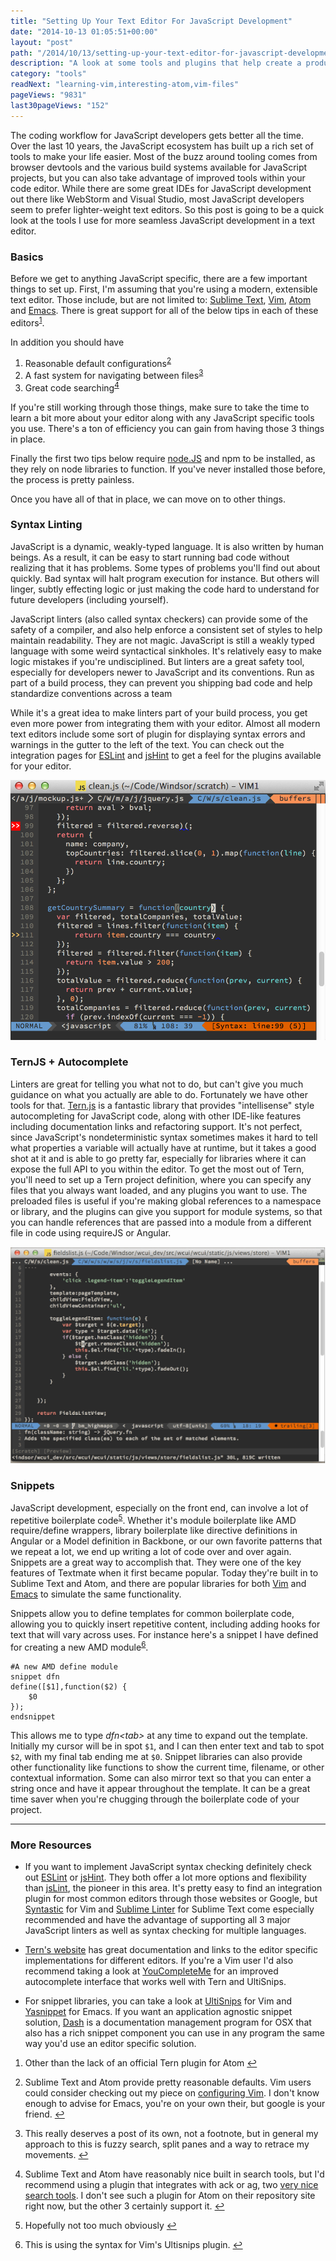 ```yaml
---
title: "Setting Up Your Text Editor For JavaScript Development"
date: "2014-10-13 01:05:51+00:00"
layout: "post"
path: "/2014/10/13/setting-up-your-text-editor-for-javascript-development"
description: "A look at some tools and plugins that help create a productive JavaScript development workflow"
category: "tools"
readNext: "learning-vim,interesting-atom,vim-files"
pageViews: "9831"
last30pageViews: "152"
---
```


The coding workflow for JavaScript developers gets better all the time.  Over the last 10 years, the JavaScript ecosystem has built up a rich set of tools to make your life easier.  Most of the buzz around tooling comes from browser devtools and the various build systems available for JavaScript projects, but you can also take advantage of improved tools within your code editor.  While there are some great IDEs for JavaScript development out there like WebStorm and Visual Studio, most JavaScript developers seem to prefer lighter-weight text editors.  So this post is going to be a quick look at the tools I use for more seamless JavaScript development in a text editor.

### Basics

Before we get to anything JavaScript specific, there are a few important things to set up.  First, I'm assuming that you're using a modern, extensible text editor. Those include, but are not limited to: [Sublime Text][sublime], [Vim][vim], [Atom][atom] and [Emacs][emacs]. There is great support for all of the below tips in each of these editors<sup id="fnref:0">[1](#fn:0)</sup>.

In addition you should have

1. Reasonable default configurations<sup id="fnref:1">[2](#fn:1)</sup>
2. A fast system for navigating between files<sup id="fnref:2">[3](#fn:2)</sup>
3. Great code searching<sup id="fnref:3">[4](#fn:3)</sup>

If you're still working through those things, make sure to take the time to learn a bit more about your editor along with any JavaScript specific tools you use.  There's a ton of efficiency you can gain from having those 3 things in place.

Finally the first two tips below require [node.JS][nodejs] and npm to be installed, as they rely on node libraries to function.  If you've never installed those before, the process is pretty painless.

Once you have all of that in place, we can move on to other things.

### Syntax Linting

JavaScript is a dynamic, weakly-typed language.  It is also written by human beings.  As a result, it can be easy to start running bad code without realizing that it has problems.  Some types of problems you'll find out about quickly.  Bad syntax will halt program execution for instance.  But others will linger, subtly effecting logic or just making the code hard to understand for future developers (including yourself).   

JavaScript linters (also called syntax checkers) can provide some of the safety of a compiler, and also help enforce a consistent set of styles to help maintain readability.  They are not magic.  JavaScript is still a weakly typed language with some weird syntactical sinkholes. It's relatively easy to make logic mistakes if you're undisciplined.  But linters are a great safety tool, especially for developers newer to JavaScript and its conventions.  Run as part of a build process, they can prevent you shipping bad code and help standardize conventions across a team

While it's a great idea to make linters part of your build process, you get even more power from integrating them with your editor.  Almost all modern text editors include some sort of plugin for displaying syntax errors and warnings in the gutter to the left of the text.  You can check out the integration pages for [ESLint][eslintint] and [jsHint][jshintint] to get a feel for the plugins available for your editor.  

![linting picture](lintingpic.png)

### TernJS + Autocomplete

Linters are great for telling you what not to do, but can't give you much guidance on what you actually are able to do.  Fortunately we have other tools for that.  [Tern.js][ternjs] is a fantastic library that provides "intellisense" style autocompleting for JavaScript code, along with other IDE-like features including documentation links and refactoring support. It's not perfect, since JavaScript's nondeterministic syntax sometimes makes it hard to tell what properties a variable will actually have at runtime, but it takes a good shot at it and is able to go pretty far, especially for libraries where it can expose the full API to you within the editor.  To get the most out of Tern, you'll need to set up a Tern project definition, where you can specify any files that you always want loaded, and any plugins you want to use. The preloaded files is useful if you're making global references to a namespace or library, and the plugins can give you support for module systems, so that you can handle references that are passed into a module from a different file in code using requireJS or Angular.

![ternjs picture](ternjs.gif)

### Snippets

JavaScript development, especially on the front end, can involve a lot of repetitive boilerplate code<sup id="fnref:4">[5](#fn:4)</sup>.  Whether it's module boilerplate like AMD require/define wrappers, library boilerplate like directive definitions in Angular or a Model definition in Backbone, or our own favorite patterns that we repeat a lot, we end up writing a lot of code over and over again.  Snippets are a great way to accomplish that.  They were one of the key features of Textmate when it first became popular.  Today they're built in to Sublime Text and Atom, and there are popular libraries for both [Vim][ultisnips] and [Emacs][yasnippet] to simulate the same functionality.

Snippets allow you to define templates for common boilerplate code, allowing you to quickly insert repetitive content, including adding hooks for text that will vary across uses.  For instance here's a snippet I have defined for creating a new AMD module<sup id="fnref:5">[6](#fn:5)</sup>.

```
#A new AMD define module
snippet dfn
define([$1],function($2) {
    $0  
});
endsnippet
```

This allows me to type *dfn&lt;tab&gt;* at any time to expand out the template.  Initially my cursor will be in spot `$1`, and I can then enter text and tab to spot `$2`, with my final tab ending me at `$0`.  Snippet libraries can also provide other functionality like functions to show the current time, filename, or other contextual information.   Some can also mirror text so that you can enter a string once and have it appear throughout the template.  It can be a great time saver when you're chugging through the boilerplate code of your project.

---

### More Resources

- If you want to implement JavaScript syntax checking definitely check out [ESLint][eslint] or [jsHint][jshint].  They both offer a lot more options and flexibility than [jsLint][jslint], the pioneer in this area.  It's pretty easy to find an integration plugin for most common editors through those websites or Google, but [Syntastic][syntastic] for Vim and [Sublime Linter][sublimelinter] for Sublime Text come especially recommended and have the advantage of supporting all 3 major JavaScript linters as well as syntax checking for multiple languages.

- [Tern's website][ternjs] has great documentation and links to the editor specific implementations for different editors.  If you're a Vim user I'd also recommend taking a look at [YouCompleteMe][ycm] for an improved autocomplete interface that works well with Tern and UltiSnips.

- For snippet libraries, you can take a look at [UltiSnips][ultisnips] for Vim and [Yasnippet][yasnippet] for Emacs.  If you want an application agnostic snippet solution, [Dash][dash] is a documentation management program for OSX that also has a rich snippet component you can use in any program the same way you'd use an editor specific solution.


<div class="footnotes">
<ol>
    <li class="footnote" id="fn:0">
        <p> Other than the lack of an official Tern plugin for Atom
        <a href="#fnref:0" title="return to article"> ↩</a></p>
    </li>
    <li class="footnote" id="fn:1">
        <p>
        Sublime Text and Atom provide pretty reasonable defaults. Vim users could consider checking out my piece on <a href="http://benmccormick.org/2014/07/14/learning-vim-in-2014-configuring-vim/">configuring Vim</a>.  I don't know enough to advise for Emacs, you're on your own their, but google is your friend.
        <a href="#fnref:1" title="return to article"> ↩</a></p>
    </li>
    <li class="footnote" id="fn:2">
        <p>
        This really deserves a post of its own, not a footnote, but in general my approach to this is fuzzy search, split panes and a way to retrace my movements.   
        <a href="#fnref:2" title="return to article"> ↩</a></p>
    </li>
    <li class="footnote" id="fn:3">
        <p>
        Sublime Text and Atom have reasonably nice built in search tools, but I'd recommend using a plugin that integrates with ack or ag, two <a href="http://benmccormick.org/2013/11/25/a-look-at-ack/">very nice search tools</a>.  I don't see such a plugin for Atom on their repository site right now, but the other 3 certainly support it.
        <a href="#fnref:3" title="return to article"> ↩</a></p>
    </li>
    <li class="footnote" id="fn:4">
        <p>
        Hopefully not too much obviously
        <a href="#fnref:4" title="return to article"> ↩</a></p>
    </li>
    <li class="footnote" id="fn:5">
        <p>
        This is using the syntax for Vim's Ultisnips plugin.
        <a href="#fnref:5" title="return to article"> ↩</a></p>
    </li>
</ol>
</div>

[nodejs]: http://nodejs.org/
[eslintint]: http://eslint.org/docs/integrations/
[jshintint]: http://www.jshint.com/install/
[ultisnips]: https://github.com/SirVer/ultisnips
[yasnippet]: https://github.com/capitaomorte/yasnippet
[syntastic]: https://github.com/scrooloose/syntasticsu
[sublimelinter]: https://github.com/SublimeLinter/SublimeLinter3j
[jslint]: http://www.jslint.com/
[jshint]: http://www.jshint.com/
[eslint]: http://eslint.org/
[ternjs]: http://ternjs.net/
[sublime]: http://www.sublimetext.com/
[emacs]: http://www.gnu.org/software/emacs/
[vim]: http://www.vim.org/
[atom]: https://atom.io/
[ycm]: https://github.com/Valloric/YouCompleteMe
[dash]: http://kapeli.com/dash
[vim2014]: http://benmccormick.org/learning-vim-in-2014/

